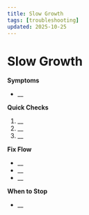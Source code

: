 ```yaml
---
title: Slow Growth
tags: [troubleshooting]
updated: 2025-10-25
---
```

# Slow Growth

**Symptoms**  
- __

**Quick Checks**  
1. __
2. __
3. __

**Fix Flow**  
- __
- __
- __

**When to Stop**  
- __
